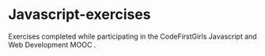 # Javascript-exercises
Exercises completed while participating in the CodeFirstGirls Javascript and Web Development MOOC .
